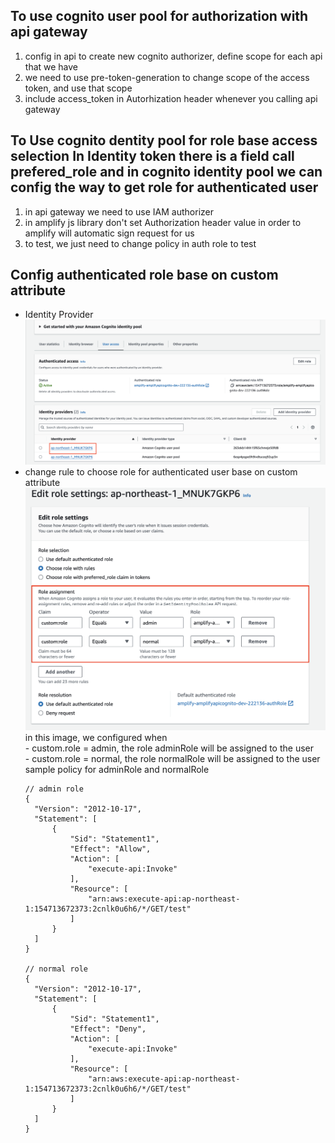 ## To use cognito user pool for authorization with api gateway
1. config in api to create new cognito authorizer, define scope for each api that we have
2. we need to use pre-token-generation to change scope of the access token, and use that scope
3. include access_token in Autorhization header whenever you calling api gateway
## To Use cognito dentity pool for role base access selection  In Identity token there is a field call prefered_role  and in cognito identity pool we can config the way  to get role for authenticated user
1. in api gateway we need to use IAM authorizer
2. in amplify js library don't set Authorization header value in order to amplify will automatic sign request for us
3. to test, we just need to change policy in auth role to test

## Config authenticated role base on custom attribute
- Identity Provider
  ![image](./images/identity.png)
- change rule to choose role for authenticated user base on custom attribute
  ![image](./images/assignment_rule.png)
  in this image, we configured when  
                                    - custom.role = admin, the role adminRole will be assigned to the user  
                                    - custom.role = normal, the role normalRole will be assigned to the user
  sample policy for adminRole and normalRole
  ````
  // admin role
  {
    "Version": "2012-10-17",
    "Statement": [
        {
            "Sid": "Statement1",
            "Effect": "Allow",
            "Action": [
                "execute-api:Invoke"
            ],
            "Resource": [
                "arn:aws:execute-api:ap-northeast-1:154713672373:2cnlk0u6h6/*/GET/test"
            ]
        }
    ]
  }

  // normal role
  {
    "Version": "2012-10-17",
    "Statement": [
        {
            "Sid": "Statement1",
            "Effect": "Deny",
            "Action": [
                "execute-api:Invoke"
            ],
            "Resource": [
                "arn:aws:execute-api:ap-northeast-1:154713672373:2cnlk0u6h6/*/GET/test"
            ]
        }
    ]
  }
  ````
  
